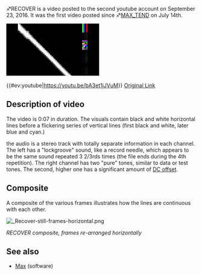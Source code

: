 ♐RECOVER is a video posted to the second youtube account on September
23, 2016. It was the first video posted since
♐[MAX\_TEND](MAX_TEND "wikilink") on July 14th.

![Thumbnail of ♐RECOVER](Recover.jpeg "Thumbnail of ♐RECOVER")

{{\#ev:youtube|<https://youtu.be/bA3et1jJVuM>}} [Original
Link](https://youtu.be/On5s_K6u104)

## Description of video

The video is 0:07 in duration. The visuals contain black and white
horizontal lines before a flickering series of vertical lines (first
black and white, later blue and cyan.)

the audio is a stereo track with totally separate information in each
channel. The left has a "lockgroove" sound, like a record needle, which
appears to be the same sound repeated 3 2/3rds times (the file ends
during the 4th repetition). The right channel has two "pure" tones,
similar to data or test tones. The second, higher one has a significant
amount of [DC offset](DC_offset "wikilink").

## Composite

A composite of the various frames illustrates how the lines are
continuous with each other.

![\_Recover-still-frames-horizontal.png](_Recover-still-frames-horizontal.png
"_Recover-still-frames-horizontal.png")

*RECOVER composite, frames re-arranged horizontally*

## See also

  - [Max](Max "wikilink") (software)
